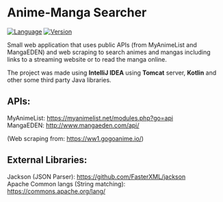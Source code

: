 # Anime-Manga Searcher

[![Language](https://img.shields.io/badge/Kotlin-1.1-green.svg)](http://kotlinlang.org/)
[![Version](https://img.shields.io/badge/version-v1.1-green.svg)](https://github.com/illescasDaniel/AnimeMangaSearcher/releases)

Small web application that uses public APIs (from MyAnimeList and MangaEDEN) and web scraping to search animes and mangas including links to a streaming website or to read the manga online.  

The project was made using **IntelliJ IDEA** using **Tomcat** server, **Kotlin** and other some third party Java libraries.  

APIs:
-----

MyAnimeList: https://myanimelist.net/modules.php?go=api  
MangaEDEN: http://www.mangaeden.com/api/

(Web scraping from: https://ww1.gogoanime.io/)


External Libraries:
----------

Jackson (JSON Parser): https://github.com/FasterXML/jackson  
Apache Common langs (String matching): https://commons.apache.org/lang/
